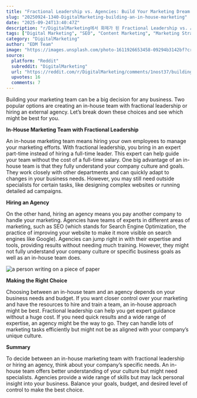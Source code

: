 ```yaml
---
title: "Fractional Leadership vs. Agencies: Build Your Marketing Dream Team"
slug: "20250924-1340-DigitalMarketing-building-an-in-house-marketing"
date: "2025-09-24T13:40:47Z"
description: "r/DigitalMarketing에서 화제가 된 Fractional Leadership vs. Agencies: Build Your Marketing Dream Team에 대한 깊이 있는 분석과 인사이트"
tags: ["Digital Marketing", "SEO", "Content Marketing", "Marketing Strategy"]
category: "DigitalMarketing"
author: "EDM Team"
image: "https://images.unsplash.com/photo-1611926653458-09294b3142bf?crop=entropy&cs=tinysrgb&fit=max&fm=jpg&ixid=M3w3OTU0NDF8MHwxfHNlYXJjaHwxMnx8ZGlnaXRhbCUyMG1hcmtldGluZ3xlbnwxfDB8fHwxNzU4NzIxMjI0fDA&ixlib=rb-4.1.0&q=80&w=1080"
source:
  platform: "Reddit"
  subreddit: "DigitalMarketing"
  url: "https://reddit.com/r/DigitalMarketing/comments/1nost37/building_an_in_house_marketing_team_under/"
  upvotes: 16
  comments: 7
---
```


Building your marketing team can be a big decision for any business. Two popular options are creating an in-house team with fractional leadership or hiring an external agency. Let’s break down these choices and see which might be best for you.

**In-House Marketing Team with Fractional Leadership**

An in-house marketing team means hiring your own employees to manage your marketing efforts. With fractional leadership, you bring in an expert part-time instead of hiring a full-time leader. This expert can help guide your team without the cost of a full-time salary. One big advantage of an in-house team is that they fully understand your company culture and goals. They work closely with other departments and can quickly adapt to changes in your business needs. However, you may still need outside specialists for certain tasks, like designing complex websites or running detailed ad campaigns.

**Hiring an Agency**

On the other hand, hiring an agency means you pay another company to handle your marketing. Agencies have teams of experts in different areas of marketing, such as SEO (which stands for Search Engine Optimization, the practice of improving your website to make it more visible on search engines like Google). Agencies can jump right in with their expertise and tools, providing results without needing much training. However, they might not fully understand your company culture or specific business goals as well as an in-house team does.

![a person writing on a piece of paper](https://images.unsplash.com/photo-1657727534668-4104c475b292?crop=entropy&cs=tinysrgb&fit=max&fm=jpg&ixid=M3w3OTU0NDF8MHwxfHNlYXJjaHwxMnx8c2VvfGVufDF8MHx8fDE3NTg3MjEyMjZ8MA&ixlib=rb-4.1.0&q=80&w=1080)

**Making the Right Choice**

Choosing between an in-house team and an agency depends on your business needs and budget. If you want closer control over your marketing and have the resources to hire and train a team, an in-house approach might be best. Fractional leadership can help you get expert guidance without a huge cost. If you need quick results and a wide range of expertise, an agency might be the way to go. They can handle lots of marketing tasks efficiently but might not be as aligned with your company’s unique culture.

**Summary**

To decide between an in-house marketing team with fractional leadership or hiring an agency, think about your company’s specific needs. An in-house team offers better understanding of your culture but might need specialists. Agencies provide a wide range of skills but may lack personal insight into your business. Balance your goals, budget, and desired level of control to make the best choice.